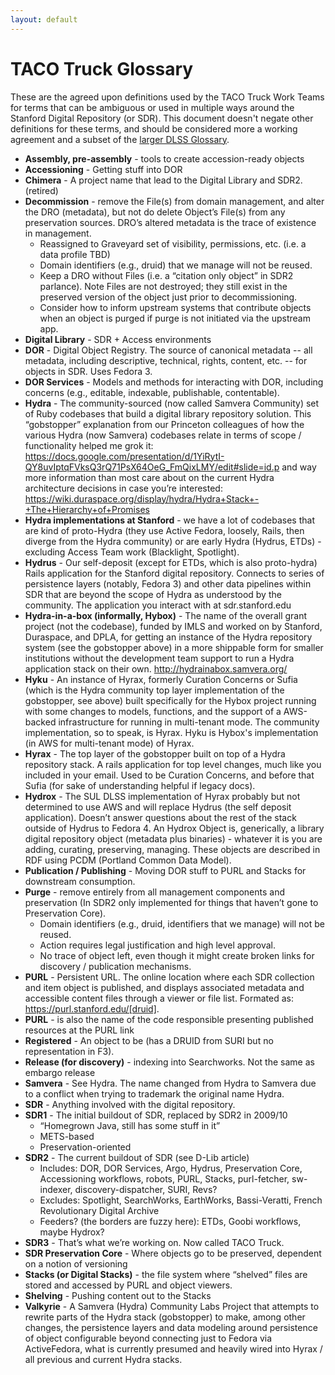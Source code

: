 ```yaml
---
layout: default
---
```


# TACO Truck Glossary
These are the agreed upon definitions used by the TACO Truck Work Teams for terms that can be ambiguous or used in multiple ways around the Stanford Digital Repository (or SDR). This document doesn't negate other definitions for these terms, and should be considered more a working agreement and a subset of the [larger DLSS Glossary](https://consul.stanford.edu/display/DSG/DLSS+Glossary).

* **Assembly, pre-assembly** - tools to create accession-ready objects
* **Accessioning** - Getting stuff into DOR
* **Chimera** - A project name that lead to the Digital Library and SDR2. (retired)
* **Decommission** - remove the File(s) from domain management, and alter the DRO (metadata), but not do delete Object’s File(s) from any preservation sources. DRO’s altered metadata is the trace of existence in management.
    * Reassigned to Graveyard set of visibility, permissions, etc. (i.e. a data profile TBD)
    * Domain identifiers (e.g., druid) that we manage will not be reused.
    * Keep a DRO without Files (i.e. a “citation only object” in SDR2 parlance). Note Files are not destroyed; they still exist in the preserved version of the object just prior to decommissioning.
    * Consider how to inform upstream systems that contribute objects when an object is purged if purge is not initiated via the upstream app.  
* **Digital Library** - SDR + Access environments
* **DOR** - Digital Object Registry. The source of canonical metadata -- all metadata, including descriptive, technical, rights, content, etc. -- for objects in SDR. Uses Fedora 3.
* **DOR Services** - Models and methods for interacting with DOR, including concerns (e.g., editable, indexable, publishable, contentable).
* **Hydra** - The community-sourced (now called Samvera Community) set of Ruby codebases that build a digital library repository solution. This “gobstopper” explanation from our Princeton colleagues of how the various Hydra (now Samvera) codebases relate in terms of scope / functionality helped me grok it: https://docs.google.com/presentation/d/1YiRytI-QY8uvIptqFVksQ3rQ71PsX64OeG_FmQixLMY/edit#slide=id.p and way more information than most care about on the current Hydra architecture decisions in case you’re interested: https://wiki.duraspace.org/display/hydra/Hydra+Stack+-+The+Hierarchy+of+Promises
* **Hydra implementations at Stanford** - we have a lot of codebases that are kind of proto-Hydra (they use Active Fedora, loosely, Rails, then diverge from the Hydra community) or are early Hydra (Hydrus, ETDs) - excluding Access Team work (Blacklight, Spotlight).
* **Hydrus** - Our self-deposit (except for ETDs, which is also proto-hydra) Rails application for the Stanford digital repository. Connects to series of persistence layers (notably, Fedora 3) and other data pipelines within SDR that are beyond the scope of Hydra as understood by the community. The application you interact with at sdr.stanford.edu
* **Hydra-in-a-box (informally, Hybox)** - The name of the overall grant project (not the codebase), funded by IMLS and worked on by Stanford, Duraspace, and DPLA, for getting an instance of the Hydra repository system (see the gobstopper above) in a more shippable form for smaller institutions without the development team support to run a Hydra application stack on their own. http://hydrainabox.samvera.org/
* **Hyku** - An instance of Hyrax, formerly Curation Concerns or Sufia (which is the Hydra community top layer implementation of the gobstopper, see above) built specifically for the Hybox project running with some changes to models, functions, and the support of a AWS-backed infrastructure for running in multi-tenant mode. The community implementation, so to speak, is Hyrax. Hyku is Hybox's implementation (in AWS for multi-tenant mode) of Hyrax.
* **Hyrax** - The top layer of the gobstopper built on top of a Hydra repository stack. A rails application for top level changes, much like you included in your email. Used to be Curation Concerns, and before that Sufia (for sake of understanding helpful if legacy docs).
* **Hydrox** - The SUL DLSS implementation of Hyrax probably but not determined to use AWS and will replace Hydrus (the self deposit application). Doesn’t answer questions about the rest of the stack outside of Hydrus to Fedora 4. An Hydrox Object is, generically, a library digital repository object (metadata plus binaries) - whatever it is you are adding, curating, preserving, managing. These objects are described in RDF using PCDM (Portland Common Data Model).
* **Publication / Publishing** - Moving DOR stuff to PURL and Stacks for downstream consumption.
* **Purge** - remove entirely from all management components and preservation (In SDR2 only implemented for things that haven’t gone to Preservation Core).
    * Domain identifiers (e.g., druid, identifiers that we manage) will not be reused.
    * Action requires legal justification and high level approval.
    * No trace of object left, even though it might create broken links for discovery / publication mechanisms.
* **PURL** - Persistent URL. The online location where each SDR collection and item object is published, and displays associated metadata and accessible content files through a viewer or file list. Formated as: https://purl.stanford.edu/[druid].
* **PURL** - is also the name of the code responsible presenting published resources at the PURL link
* **Registered** - An object to be (has a DRUID from SURI but no representation in F3).
* **Release (for discovery)** - indexing into Searchworks. Not the same as embargo release
* **Samvera** - See Hydra. The name changed from Hydra to Samvera due to a conflict when trying to trademark the original name Hydra.
* **SDR** - Anything involved with the digital repository.
* **SDR1** - The initial buildout of SDR, replaced by SDR2 in 2009/10
    * “Homegrown Java, still has some stuff in it”
    * METS-based
    * Preservation-oriented
* **SDR2** - The current buildout of SDR (see D-Lib article)
    * Includes: DOR, DOR Services, Argo, Hydrus, Preservation Core, Accessioning workflows, robots, PURL, Stacks, purl-fetcher, sw-indexer, discovery-dispatcher, SURI, Revs?
    * Excludes: Spotlight, SearchWorks, EarthWorks, Bassi-Veratti, French Revolutionary Digital Archive
    * Feeders? (the borders are fuzzy here): ETDs, Goobi workflows, maybe Hydrox?
* **SDR3** - That’s what we’re working on. Now called TACO Truck.
* **SDR Preservation Core** - Where objects go to be preserved, dependent on a notion of versioning
* **Stacks (or Digital Stacks)** - the file system where “shelved” files are stored and accessed by PURL and object viewers.
* **Shelving** - Pushing content out to the Stacks
* **Valkyrie** - A Samvera (Hydra) Community Labs Project that attempts to rewrite parts of the Hydra stack (gobstopper) to make, among other changes, the persistence layers and data modeling around persistence of object configurable beyond connecting just to Fedora via ActiveFedora, what is currently presumed and heavily wired into Hyrax / all previous and current Hydra stacks.
